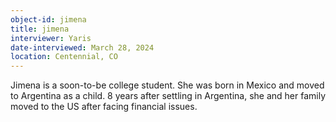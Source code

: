 ```yaml
---
object-id: jimena
title: jimena
interviewer: Yaris
date-interviewed: March 28, 2024
location: Centennial, CO
---
```


Jimena is a soon-to-be college student. She was born in Mexico and moved to Argentina as a child. 8 years after settling in Argentina, she and her family moved to the US after facing financial issues. 

